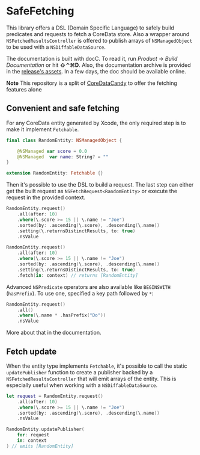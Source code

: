 # SafeFetching

This library offers a DSL (Domain Specific Language) to safely build predicates and requests to fetch a CoreData store. Also a wrapper around `NSFetchedResultsController` is offered to publish arrays of `NSManagedObject` to be used with a `NSDiffableDataSource`.

The documentation is built with docC. To read it, run *Product* → *Build Documentation* or hit **⇧⌃⌘D**. Also, the documentation archive is provided in the [release's assets](https://github.com/ABridoux/SafeFetching/releases). In a few days, the doc should be available online.

**Note**
This repository is a split of [CoreDataCandy](https://github.com/ABridoux/core-data-candy) to offer the fetching features alone

## Convenient and safe fetching

For any CoreData entity generated by Xcode, the only required step is to make it implement `Fetchable`.

```swift
final class RandomEntity: NSManagedObject {

    @NSManaged var score = 0.0
    @NSManaged  var name: String? = ""
}
```

```swift
extension RandomEntity: Fetchable {}
```

Then it's possible to use the DSL to build a request. The last step can either get the built request as `NSFetchRequest<RandomEntity>` or execute the request in the provided context.

```swift
RandomEntity.request()
    .all(after: 10)
    .where(\.score >= 15 || \.name != "Joe")
    .sorted(by: .ascending(\.score), .descending(\.name))
    .setting(\.returnsDistinctResults, to: true)
    .nsValue
```

```swift
RandomEntity.request()
    .all(after: 10)
    .where(\.score >= 15 || \.name != "Joe")
    .sorted(by: .ascending(\.score), .descending(\.name))
    .setting(\.returnsDistinctResults, to: true)
    .fetch(in: context) // returns [RandomEntity]
```

Advanced `NSPredicate` operators are also available like `BEGINSWITH` (`hasPrefix`). To use one, specified a key path followed by `*`:

```swift
RandomEntity.request()
    .all()
    .where(\.name * .hasPrefix("Do"))
    .nsValue
```

More about that in the documentation.

## Fetch update

When the entity type implements `Fetchable`, it's possible to call the static `updatePublisher` function to create a publisher backed by a `NSFetchedResultsController` that will emit arrays of the entity. This is especially useful when working with a `NSDiffableDataSource`.

```swift
let request = RandomEntity.request()
    .all(after: 10)
    .where(\.score >= 15 || \.name != "Joe")
    .sorted(by: .ascending(\.score), .descending(\.name))
    .nsValue

RandomEntity.updatePublisher(
    for: request
    in: context
) // emits [RandomEntity]
```
